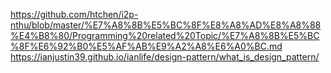 https://github.com/htchen/i2p-nthu/blob/master/%E7%A8%8B%E5%BC%8F%E8%A8%AD%E8%A8%88%E4%B8%80/Programming%20related%20Topic/%E7%A8%8B%E5%BC%8F%E6%92%B0%E5%AF%AB%E9%A2%A8%E6%A0%BC.md  
https://ianjustin39.github.io/ianlife/design-pattern/what_is_design_pattern/  